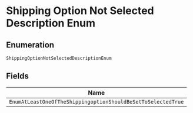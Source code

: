 
# Shipping Option Not Selected Description Enum

## Enumeration

`ShippingOptionNotSelectedDescriptionEnum`

## Fields

| Name |
|  --- |
| `EnumAtLeastOneOfTheShippingoptionShouldBeSetToSelectedTrue` |

